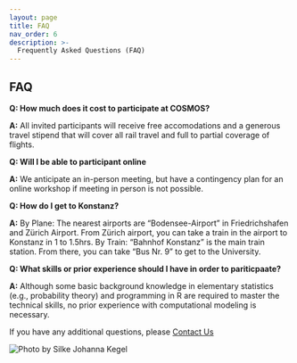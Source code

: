 ```yaml
---
layout: page
title: FAQ
nav_order: 6
description: >-
  Frequently Asked Questions (FAQ)
---
```



## FAQ

**Q: How much does it cost to participate at COSMOS?**

**A:** All invited participants will receive free accomodations and a generous travel stipend that will cover all rail travel and full to partial coverage of flights. 

**Q: Will I be able to participant online**

**A:** We anticipate an in-person meeting, but have a contingency plan for an online workshop if meeting in person is not possible.


**Q: How do I get to Konstanz?**

**A:** By Plane: The nearest airports are “Bodensee-Airport” in Friedrichshafen
and Zürich Airport. From Zürich airport, you can take a train in the airport to Konstanz in 1 to 1.5hrs. 
By Train: “Bahnhof Konstanz” is the main train station. From there, you can take “Bus Nr. 9” to get to the University.


**Q: What skills or prior experience should I have in order to pariticpaate?**

**A:** Although some basic background knowledge in elementary statistics (e.g., probability theory) and programming in R are required to master the technical skills, no prior experience with computational modeling is necessary. 


If you have any additional questions, please [Contact Us](mailto:cosmos.konstanz@gmail.com)

<img src="{{site.baseurl}}/assets/images/konstanz.jpeg" title="Photo by Silke Johanna Kegel">